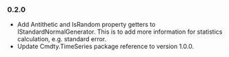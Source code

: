 ### 0.2.0
* Add Antithetic and IsRandom property getters to IStandardNormalGenerator. This is to add more information for statistics calculation,
e.g. standard error.
* Update Cmdty.TimeSeries package reference to version 1.0.0.

